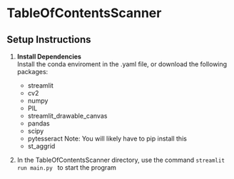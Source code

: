 # TableOfContentsScanner

## Setup Instructions

1) **Install Dependencies**  
Install the conda enviroment in the .yaml file, or
download the following packages:
    - streamlit
    - cv2
    - numpy
    - PIL
    - streamlit_drawable_canvas
    - pandas
    - scipy
    - pytesseract Note: You will likely have to pip install this
    - st_aggrid

2) In the TableOfContentsScanner directory, use the command ```streamlit run main.py ``` to start
the program
